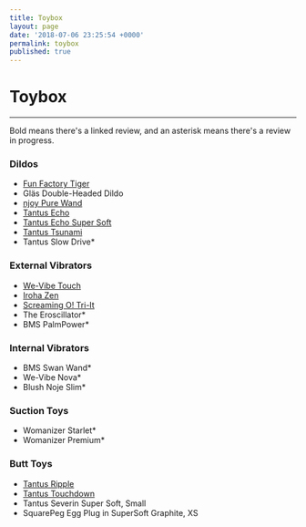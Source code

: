 ```yaml
---
title: Toybox
layout: page
date: '2018-07-06 23:25:54 +0000'
permalink: toybox
published: true
---
```


# Toybox

---

Bold means there's a linked review, and an asterisk means there's a review in progress.

### Dildos

- [Fun Factory Tiger](https://www.solochro.me/posts/fun-factory-tiger)
- Gläs Double-Headed Dildo
- [njoy Pure Wand](https://www.solochro.me/posts/njoy-pure-wand)
- [Tantus Echo](https://www.solochro.me/posts/tantus-echo)
- [Tantus Echo Super Soft](https://www.solochro.me/posts/tantus-echo)
- [Tantus Tsunami](https://www.solochro.me/posts/tantus-tsunami)
- Tantus Slow Drive*

### External Vibrators
- [We-Vibe Touch](https://www.solochro.me/posts/we-vibe-touch)
- [Iroha Zen](https://www.solochro.me/posts/iroha-zen)
- [Screaming O! Tri-It](http://www.solochro.me/posts/tri-it)
- The Eroscillator*
- BMS PalmPower*

### Internal Vibrators

- BMS Swan Wand*
- We-Vibe Nova*
- Blush Noje Slim*

### Suction Toys
- Womanizer Starlet*
- Womanizer Premium*

### Butt Toys
- [Tantus Ripple](http://www.solochro.me/posts/tantus-ripple)
- [Tantus Touchdown](http://www.solochro.me/posts/tantus-touchdown)
- Tantus Severin Super Soft, Small
- SquarePeg Egg Plug in SuperSoft Graphite, XS